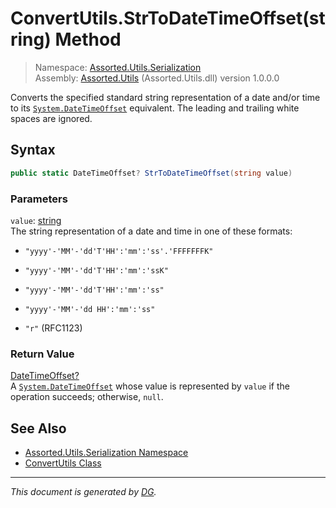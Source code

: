 ﻿# ConvertUtils.StrToDateTimeOffset(string) Method

> Namespace: [Assorted.Utils.Serialization](_toc.Assorted.Utils.md#Assorted.Utils.Serialization%20Namespace)\
> Assembly: [Assorted.Utils](_toc.Assorted.Utils.md) (Assorted.Utils.dll) version 1.0.0.0

Converts the specified standard string representation of a date and/or time to its [`System.DateTimeOffset`](https://docs.microsoft.com/en-us/dotnet/api/system.datetimeoffset) equivalent. The leading and trailing white spaces are ignored.

## Syntax

```csharp
public static DateTimeOffset? StrToDateTimeOffset(string value)
```

### Parameters

`value`: [string](https://docs.microsoft.com/en-us/dotnet/api/system.string)\
The string representation of a date and time in one of these formats: 

- `"yyyy'-'MM'-'dd'T'HH':'mm':'ss'.'FFFFFFFK"`

- `"yyyy'-'MM'-'dd'T'HH':'mm':'ssK"`

- `"yyyy'-'MM'-'dd'T'HH':'mm':'ss"`

- `"yyyy'-'MM'-'dd HH':'mm':'ss"`

- `"r"` (RFC1123)



### Return Value

[DateTimeOffset?](https://docs.microsoft.com/en-us/dotnet/api/system.nullable-1)\
A [`System.DateTimeOffset`](https://docs.microsoft.com/en-us/dotnet/api/system.datetimeoffset) whose value is represented by `value` if the operation succeeds; otherwise, `null`.

## See Also

- [Assorted.Utils.Serialization Namespace](_toc.Assorted.Utils.md#Assorted.Utils.Serialization%20Namespace)
- [ConvertUtils Class](Assorted.Utils.Serialization.ConvertUtils.md)

---

_This document is generated by [DG](https://github.com/Khojasteh/dg)._
